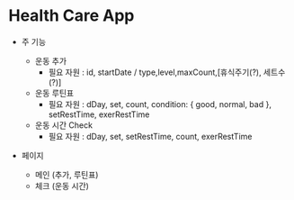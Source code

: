 # Health Care App

- 주 기능

  - 운동 추가
    - 필요 자원 : id, startDate / type,level,maxCount,[휴식주기(?), 세트수(?)]
  - 운동 루틴표
    - 필요 자원 : dDay, set, count, condition: { good, normal, bad }, setRestTime, exerRestTime
  - 운동 시간 Check
    - 필요 자원 : dDay, set, setRestTime, count, exerRestTime

- 페이지
  - 메인 (추가, 루틴표)
  - 체크 (운동 시간)
